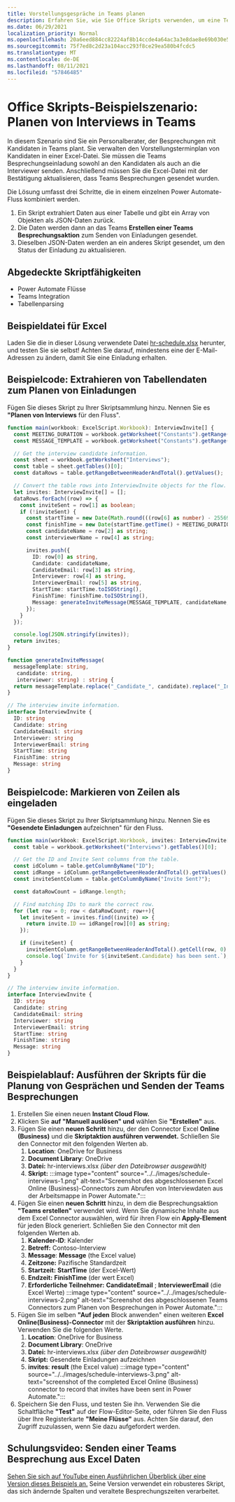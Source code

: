 ```yaml
---
title: Vorstellungsgespräche in Teams planen
description: Erfahren Sie, wie Sie Office Skripts verwenden, um eine Teams Besprechung aus Excel Daten zu senden.
ms.date: 06/29/2021
localization_priority: Normal
ms.openlocfilehash: 20a6eed884cc82224af8b14ccde4a64ac3a3e8dae8e69b030e51ab7217254d85
ms.sourcegitcommit: 75f7ed8c2d23a104acc293f8ce29ea580b4fcdc5
ms.translationtype: MT
ms.contentlocale: de-DE
ms.lasthandoff: 08/11/2021
ms.locfileid: "57846485"
---
```

# <a name="office-scripts-sample-scenario-schedule-interviews-in-teams"></a>Office Skripts-Beispielszenario: Planen von Interviews in Teams

In diesem Szenario sind Sie ein Personalberater, der Besprechungen mit Kandidaten in Teams plant. Sie verwalten den Vorstellungsterminplan von Kandidaten in einer Excel-Datei. Sie müssen die Teams Besprechungseinladung sowohl an den Kandidaten als auch an die Interviewer senden. Anschließend müssen Sie die Excel-Datei mit der Bestätigung aktualisieren, dass Teams Besprechungen gesendet wurden.

Die Lösung umfasst drei Schritte, die in einem einzelnen Power Automate-Fluss kombiniert werden.

1. Ein Skript extrahiert Daten aus einer Tabelle und gibt ein Array von Objekten als JSON-Daten zurück.
1. Die Daten werden dann an das Teams **Erstellen einer Teams Besprechungsaktion** zum Senden von Einladungen gesendet.
1. Dieselben JSON-Daten werden an ein anderes Skript gesendet, um den Status der Einladung zu aktualisieren.

## <a name="scripting-skills-covered"></a>Abgedeckte Skriptfähigkeiten

* Power Automate Flüsse
* Teams Integration
* Tabellenparsing

## <a name="sample-excel-file"></a>Beispieldatei für Excel

Laden Sie die in dieser Lösung verwendete Datei <a href="hr-schedule.xlsx">hr-schedule.xlsx</a> herunter, und testen Sie sie selbst! Achten Sie darauf, mindestens eine der E-Mail-Adressen zu ändern, damit Sie eine Einladung erhalten.

## <a name="sample-code-extract-table-data-to-schedule-invites"></a>Beispielcode: Extrahieren von Tabellendaten zum Planen von Einladungen

Fügen Sie dieses Skript zu Ihrer Skriptsammlung hinzu. Nennen Sie es **"Planen von Interviews** für den Fluss".

```TypeScript
function main(workbook: ExcelScript.Workbook): InterviewInvite[] {
  const MEETING_DURATION = workbook.getWorksheet("Constants").getRange("B1").getValue() as number;
  const MESSAGE_TEMPLATE = workbook.getWorksheet("Constants").getRange("B2").getValue() as string;

  // Get the interview candidate information.
  const sheet = workbook.getWorksheet("Interviews");
  const table = sheet.getTables()[0];
  const dataRows = table.getRangeBetweenHeaderAndTotal().getValues();

  // Convert the table rows into InterviewInvite objects for the flow.
  let invites: InterviewInvite[] = [];
  dataRows.forEach((row) => {
    const inviteSent = row[1] as boolean;
    if (!inviteSent) {
      const startTime = new Date(Math.round(((row[6] as number) - 25569) * 86400 * 1000));
      const finishTime = new Date(startTime.getTime() + MEETING_DURATION * 60 * 1000);
      const candidateName = row[2] as string;
      const interviewerName = row[4] as string;

      invites.push({
        ID: row[0] as string,
        Candidate: candidateName,
        CandidateEmail: row[3] as string,
        Interviewer: row[4] as string,
        InterviewerEmail: row[5] as string,
        StartTime: startTime.toISOString(),
        FinishTime: finishTime.toISOString(),
        Message: generateInviteMessage(MESSAGE_TEMPLATE, candidateName, interviewerName)
      });
    }    
  });

  console.log(JSON.stringify(invites));
  return invites;
}

function generateInviteMessage(
  messageTemplate: string,
   candidate: string,
   interviewer: string) : string {
  return messageTemplate.replace("_Candidate_", candidate).replace("_Interviewer_", interviewer);
}

// The interview invite information.
interface InterviewInvite {
  ID: string
  Candidate: string
  CandidateEmail: string
  Interviewer: string
  InterviewerEmail: string
  StartTime: string
  FinishTime: string
  Message: string
}
```

## <a name="sample-code-mark-rows-as-invited"></a>Beispielcode: Markieren von Zeilen als eingeladen

Fügen Sie dieses Skript zu Ihrer Skriptsammlung hinzu. Nennen Sie es **"Gesendete Einladungen** aufzeichnen" für den Fluss.

```TypeScript
function main(workbook: ExcelScript.Workbook, invites: InterviewInvite[]) {
  const table = workbook.getWorksheet("Interviews").getTables()[0];

  // Get the ID and Invite Sent columns from the table.
  const idColumn = table.getColumnByName("ID");
  const idRange = idColumn.getRangeBetweenHeaderAndTotal().getValues();
  const inviteSentColumn = table.getColumnByName("Invite Sent?");

  const dataRowCount = idRange.length;

  // Find matching IDs to mark the correct row.
  for (let row = 0; row < dataRowCount; row++){
    let inviteSent = invites.find((invite) => {
      return invite.ID == idRange[row][0] as string;
    });

    if (inviteSent) {
      inviteSentColumn.getRangeBetweenHeaderAndTotal().getCell(row, 0).setValue(true);
      console.log(`Invite for ${inviteSent.Candidate} has been sent.`);
    }
  } 
}

// The interview invite information.
interface InterviewInvite {
  ID: string
  Candidate: string
  CandidateEmail: string
  Interviewer: string
  InterviewerEmail: string
  StartTime: string
  FinishTime: string
  Message: string
}
```

## <a name="sample-flow-run-the-interview-scheduling-scripts-and-send-the-teams-meetings"></a>Beispielablauf: Ausführen der Skripts für die Planung von Gesprächen und Senden der Teams Besprechungen

1. Erstellen Sie einen neuen **Instant Cloud Flow.**
1. Klicken Sie **auf "Manuell auslösen" und** wählen Sie **"Erstellen"** aus.
1. Fügen Sie einen **neuen Schritt** hinzu, der den Connector Excel **Online (Business)** und die **Skriptaktion ausführen verwendet.** Schließen Sie den Connector mit den folgenden Werten ab.
    1. **Location**: OneDrive for Business
    1. **Document Library**: OneDrive
    1. **Datei:** hr-interviews.xlsx *(über den Dateibrowser ausgewählt)*
    1. **Skript:** :::image type="content" source="../../images/schedule-interviews-1.png" alt-text="Screenshot des abgeschlossenen Excel Online (Business)-Connectors zum Abrufen von Interviewdaten aus der Arbeitsmappe in Power Automate.":::
1. Fügen Sie einen **neuen Schritt** hinzu, in dem die Besprechungsaktion **"Teams erstellen"** verwendet wird. Wenn Sie dynamische Inhalte aus dem Excel Connector auswählen, wird für ihren Flow ein **Apply-Element** für jeden Block generiert. Schließen Sie den Connector mit den folgenden Werten ab.
    1. **Kalender-ID**: Kalender
    1. **Betreff:** Contoso-Interview
    1. **Message**: **Message** (the Excel value)
    1. **Zeitzone:** Pazifische Standardzeit
    1. **Startzeit:** **StartTime** (der Excel-Wert)
    1. **Endzeit:** **FinishTime** (der wert Excel)
    1. **Erforderliche Teilnehmer:** **CandidateEmail** ; **InterviewerEmail** (die Excel Werte) :::image type="content" source="../../images/schedule-interviews-2.png" alt-text="Screenshot des abgeschlossenen Teams Connectors zum Planen von Besprechungen in Power Automate.":::
1. Fügen Sie im selben **"Auf jeden** Block anwenden" einen weiteren **Excel Online(Business)-Connector** mit der **Skriptaktion ausführen** hinzu. Verwenden Sie die folgenden Werte.
    1. **Location**: OneDrive for Business
    1. **Document Library**: OneDrive
    1. **Datei:** hr-interviews.xlsx *(über den Dateibrowser ausgewählt)*
    1. **Skript:** Gesendete Einladungen aufzeichnen
    1. **invites**: **result** (the Excel value) :::image type="content" source="../../images/schedule-interviews-3.png" alt-text="screenshot of the completed Excel Online (Business) connector to record that invites have been sent in Power Automate.":::
1. Speichern Sie den Fluss, und testen Sie ihn. Verwenden Sie die Schaltfläche **"Test"** auf der Flow-Editor-Seite, oder führen Sie den Fluss über Ihre Registerkarte **"Meine Flüsse"** aus. Achten Sie darauf, den Zugriff zuzulassen, wenn Sie dazu aufgefordert werden.

## <a name="training-video-send-a-teams-meeting-from-excel-data"></a>Schulungsvideo: Senden einer Teams Besprechung aus Excel Daten

[Sehen Sie sich auf YouTube einen Ausführlichen Überblick über eine Version dieses Beispiels an.](https://youtu.be/HyBdx52NOE8) Seine Version verwendet ein robusteres Skript, das sich ändernde Spalten und veraltete Besprechungszeiten verarbeitet.
